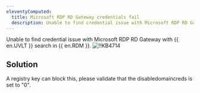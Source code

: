 ```yaml
---
eleventyComputed:
  title: Microsoft RDP RD Gateway credentials fail
  description: Unable to find credential issue with Microsoft RDP RD Gateway with {{ en.UVLT }} search in {{ en.RDM }}.
---
```

Unable to find credential issue with Microsoft RDP RD Gateway with {{ en.UVLT }} search in {{ en.RDM }}.
![!!KB4714](https://cdnweb.devolutions.net/docs/docs_en_kb_KB4714.png)

## Solution
A registry key can block this, please validate that the disabledomaincreds is set to "0".
